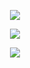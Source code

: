 <p align="center">
<img src="https://pixelsafari.neocities.org/dividers/checkers.gif"/>
</p>

<p align="center">
<img src="https://store5.gofile.io/download/web/c1cde67b-23d7-4ca7-88cc-124df67e2599/Pitaya_dragon_gacha_animation-ezgif.com-webp-to-gif-converter.gif"/>
</p>

<p align="center">
<img src="https://pixelsafari.neocities.org/dividers/checkers.gif"/>
</p>

